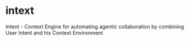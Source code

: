 # intext
Intent - Context Engine for automating agentic collaboration by combining User Intent and his Context Environment 
